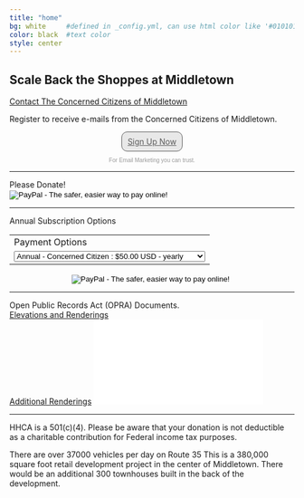 ```yaml
---
title: "home"
bg: white     #defined in _config.yml, can use html color like '#010101'
color: black  #text color
style: center
---
```


## Scale Back the Shoppes at Middletown

[Contact The Concerned Citizens of Middletown](mailto:concernedcitizensofmiddletown@gmail.com)

Register to receive e-mails from the Concerned Citizens of Middletown.

<!-- BEGIN: Constant Contact Email List Form Button --><div align="center"><a href="http://visitor.r20.constantcontact.com/d.jsp?llr=l5d4o5tab&amp;p=oi&amp;m=1120935055307&amp;sit=l6mwypujb&amp;f=df2760f3-5f29-40e9-8e68-2ea23beb0af8" class="button" style="background-color: rgb(232, 232, 232); border: 1px solid rgb(91, 91, 91); color: rgb(91, 91, 91); display: inline-block; padding: 8px 10px; text-shadow: none; border-radius: 10px;">Sign Up Now</a><!-- BEGIN: Email Marketing you can trust --><div id="ctct_button_footer" style="font-family:Arial,Helvetica,sans-serif;font-size:10px;color:#999999;margin-top: 10px;" align="center">For Email Marketing you can trust.</div></div>
          
<hr/>
Please Donate!  

<form action="https://www.paypal.com/cgi-bin/webscr" method="post" target="_top">
<input type="hidden" name="cmd" value="_s-xclick">
<input type="hidden" name="hosted_button_id" value="FSJGJ9LTFZTZ8">
<input type="image" src="https://www.paypalobjects.com/en_US/i/btn/btn_donateCC_LG.gif" border="0" name="submit" alt="PayPal - The safer, easier way to pay online!">
<img alt="" border="0" src="https://www.paypalobjects.com/en_US/i/scr/pixel.gif" width="1" height="1">
</form>

<hr/>
Annual Subscription Options

<center>
<form action="https://www.paypal.com/cgi-bin/webscr" method="post" target="_top">
<input type="hidden" name="cmd" value="_s-xclick">
<input type="hidden" name="hosted_button_id" value="6S7Z8VLLGPDCA">
<table>
<tr><td><input type="hidden" name="on0" value="Payment Options">Payment Options</td></tr><tr><td><select name="os0">
	<option value="Annual - Concerned Citizen">Annual - Concerned Citizen : $50.00 USD - yearly</option>
	<option value="Annual - Friend of Middletown">Annual - Friend of Middletown : $500.00 USD - yearly</option>
	<option value="Monthly">Monthly : $25.00 USD - monthly</option>
</select> </td></tr>
</table>
<input type="hidden" name="currency_code" value="USD">
<input type="image" src="https://www.paypalobjects.com/en_US/i/btn/btn_subscribeCC_LG.gif" border="0" name="submit" alt="PayPal - The safer, easier way to pay online!">
<img alt="" border="0" src="https://www.paypalobjects.com/en_US/i/scr/pixel.gif" width="1" height="1">
</form>
</center>

<hr/>


Open Public Records Act (OPRA) Documents.<br>
<a href="blob/masters/_posts/ElevationsAndRendering.pdf">Elevations and Renderings</a><br>
<a href="Renderings.pdf">Additional Renderings</a>
![Elevations and Renderings](ElevationsAndRendering.pdf)

<hr/>

HHCA is a 501(c)(4).  Please be aware that your donation is not deductible as a 
charitable contribution for Federal income tax purposes.

There are over 37000 vehicles per day on Route 35
This is a 380,000 square foot retail development project in the center of Middletown.
There would be an additional 300 townhouses built in the back of the development.
